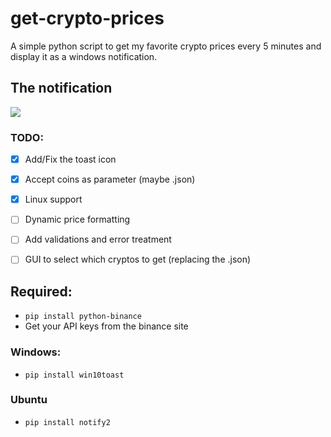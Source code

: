 # get-crypto-prices
A simple python script to get my favorite crypto prices every 5 minutes and display it as a windows notification.

## The notification
<img src="https://github.com/LucasMonir/Arduino-personal-projects/blob/master/test.png?raw=true"></img>

### TODO:
* [x] Add/Fix the toast icon
* [x] Accept coins as parameter (maybe .json) 
* [x] Linux support
* [ ] Dynamic price formatting
* [ ] Add validations and error treatment
* [ ] GUI to select which cryptos to get (replacing the .json)


## Required:
* ```pip install python-binance```
* Get your API keys from the binance site

### Windows:
* ```pip install win10toast```

### Ubuntu
* ```pip install notify2```


